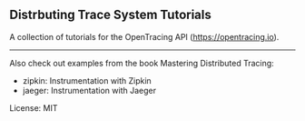 ## Distrbuting Trace System Tutorials
A collection of tutorials for the OpenTracing API (https://opentracing.io).

------------

Also check out examples from the book Mastering Distributed Tracing:

* zipkin: Instrumentation with Zipkin
* jaeger: Instrumentation with Jaeger

License:
MIT